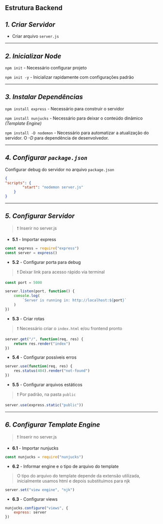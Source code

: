 ## **Estrutura Backend**

## ***1.** Criar Servidor*
- Criar arquivo `server.js`

---

## ***2.** Inicializar Node*
`npm init` - Necessário configurar projeto

`npm init -y` - Inicializar rapidamente com configurações padrão

---

## ***3.** Instalar Dependências*
`npm install express` - Necessário para construir o servidor

`npm install nunjucks` - Necessário para deixar o conteúdo dinâmico *(Template Engine)*

`npm install -D nodemon` - Necessário para automatizar a atualização do servidor. O *-D* para dependência de desenvolvedor.

---

## ***4.** Configurar `package.json`*

Configurar debug do servidor no arquivo `package.json`
```json
{
"scripts": {
        "start": "nodemon server.js"
    }
}
```

---

## ***5.** Configurar Servidor*

> :heavy_exclamation_mark: Inserir no server.js

* **5.1** - Importar express
```javascript
const express = require("express")
const server = express()
```

* **5.2** - Configurar porta para debug
> :heavy_exclamation_mark: Deixar link para acesso rápido via terminal
```javascript
const port = 5000

server.listen(port, function() {
    console.log(
        `Server is running in: http://localhost:${port}`
    )
})
```

* **5.3** - Criar rotas
> :heavy_exclamation_mark: Necessário criar o `index.html` e/ou frontend pronto
```javascript
server.get("/", function(req, res) {
    return res.render("index")
})
```
* **5.4** - Configurar possíveis erros
```javascript
server.use(function(req, res) {
    res.status(404).render("not-found")
})
```

* **5.5** - Configurar arquivos estáticos
> :heavy_exclamation_mark: Por padrão, na pasta `public`
```javascript
server.use(express.static("public"))
```

---

## ***6.** Configurar Template Engine*

> :heavy_exclamation_mark: Inserir no server.js

* **6.1** - Importar nunjucks
```javascript
const nunjucks = require("nunjucks")
```

* **6.2** - Informar engine e o tipo de arquivo do template
> O tipo do arquivo do template depende da extensão utilizada, inicialmente usamos html e depois substituimos para njk
```javascript
server.set("view engine", "njk")
```

* **6.3** - Configurar views
```javascript
nunjucks.configure("views", {
    express: server
})
```


